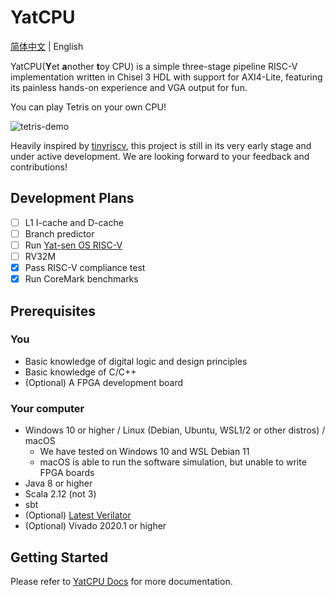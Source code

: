 # YatCPU

[简体中文](README-zh_CN.md) | English

YatCPU(**Y**et **a**nother **t**oy CPU) is a simple three-stage pipeline RISC-V implementation written in Chisel 3 HDL with support for AXI4-Lite, featuring its painless hands-on experience and VGA output for fun.

You can play Tetris on your own CPU!

![tetris-demo](https://liuhaohua.com/service-computing-blog/assets/images/tetris.gif)

Heavily inspired by [tinyriscv](https://gitee.com/liangkangnan/tinyriscv), this project is still in its very early stage and under active development. We are looking forward to your
feedback and contributions!

## Development Plans

- [ ] L1 I-cache and D-cache
- [ ] Branch predictor
- [ ] Run [Yat-sen OS RISC-V](https://github.com/NelsonCheung-cn/yatsenos-riscv)
- [ ] RV32M
- [x] Pass RISC-V compliance test
- [x] Run CoreMark benchmarks

## Prerequisites

### You

- Basic knowledge of digital logic and design principles
- Basic knowledge of C/C++
- (Optional) A FPGA development board

### Your computer

- Windows 10 or higher / Linux (Debian, Ubuntu, WSL1/2 or other distros) / macOS
    - We have tested on Windows 10 and WSL Debian 11
    - macOS is able to run the software simulation, but unable to write FPGA boards
- Java 8 or higher
- Scala 2.12 (not 3)
- sbt
- (Optional) [Latest Verilator](https://veripool.org/guide/latest/install.html)
- (Optional) Vivado 2020.1 or higher

## Getting Started

Please refer to [YatCPU Docs](https://yatcpu.sysu.tech) for more documentation.
